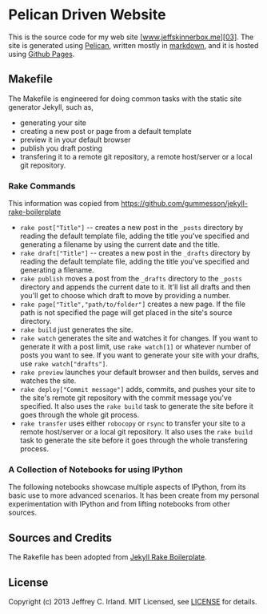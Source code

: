 # Pelican Driven Website
This is the source code for my web site [www.jeffskinnerbox.me][03].
The site is generated using [Pelican][04],
written mostly in [markdown][05],
and it is hosted using [Github Pages][06].

## Makefile
The Makefile is engineered for doing common tasks with the static site generator Jekyll, such as,

* generating your site
* creating a new post or page from a default template
* preview it in your default browser
* publish you draft posting
* transfering it to a remote git repository, a remote host/server or a local git repository.

### Rake Commands
This information was copied from  https://github.com/gummesson/jekyll-rake-boilerplate
* `rake post["Title"]` -- creates a new post in the `_posts` directory by reading the default template file, adding the title you've specified and generating a filename by using the current date and the title.
* `rake draft["Title"]` -- creates a new post in the `_drafts` directory by reading the default template file, adding the title you've specified and generating a filename.
* `rake publish` moves a post from the `_drafts` directory to the `_posts` directory and appends the current date to it. It'll list all drafts and then you'll get to choose which draft to move by providing a number.
* `rake page["Title","path/to/folder"]` creates a new page. If the file path is not specified the page will get placed in the site's source directory.
* `rake build` just generates the site.
* `rake watch` generates the site and watches it for changes. If you want to generate it with a post limit, use `rake watch[1]` or whatever number of posts you want to see. If you want to generate your site with your drafts, use `rake watch["drafts"]`.
* `rake preview` launches your default browser and then builds, serves and watches the site.
* `rake deploy["Commit message"]` adds, commits, and pushes your site to the site's remote git repository with the commit message you've specified. It also uses the `rake build` task to generate the site before it goes through the whole git process.
* `rake transfer` uses either `robocopy` or `rsync` to transfer your site to a remote host/server or a local git repository. It also uses the `rake build` task to generate the site before it goes through the whole transfering process.

### A Collection of Notebooks for using IPython 
The following notebooks showcase multiple aspects of IPython, from its basic use to more advanced scenarios.
It has been create from my personal experimentation with IPython and from lifting notebooks from other sources.

## Sources and Credits
The Rakefile has been adopted from [Jekyll Rake Boilerplate][01].

## License
Copyright (c) 2013 Jeffrey C. Irland.  MIT Licensed, see [LICENSE][02] for details.



[01]:https://github.com/gummesson/jekyll-rake-boilerplate
[02]:https://github.com/jeffskinnerbox/jeffskinnerbox.github.com/blob/development/LICENSE.md
[03]:http://jeffskinnerbox.me/
[04]:http://blog.getpelican.com/
[05]:http://daringfireball.net/projects/markdown/
[06]:http://pages.github.com/
